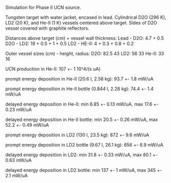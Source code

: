 Simulation for Phase II UCN source.

Tungsten target with water jacket, encased in lead.
Cylindrical D2O (296 K), LD2 (20 K), and He-II (1 K) vessels centered above target.
Sides of D2O vessel covered with graphite reflectors.

Distances above target (cm) + vessel wall thickness:
Lead - D2O: 4.7 + 0.5
D2O - LD2: 19 + 0.5 + 1 + 0.5
LD2 - HE-II: 4 + 0.3 + 0.8 + 0.2

Outer vessel sizes (cm) - height, radius:
D2O: 82.5 43
LD2: 56 33
He-II: 33 16

UCN production in He-II:
107 +- 1 10^4/(s uA)

prompt energy deposition in He-II (20.6 l, 2.58 kg):
93.7 +- 1.8 mW/uA

prompt energy deposition in He-II bottle (0.844 l, 2.28 kg):
74.4 +- 1.4 mW/uA

delayed energy deposition in He-II:
min 6.85 +- 0.13 mW/uA, max 17.6 +- 0.23 mW/uA

delayed energy deposition in He-II bottle:
min 20.5 +- 0.26 mW/uA, max 52.2 +- 0.49 mW/uA

prompt energy deposition in LD2 (130 l, 23.5 kg):
872 +- 9.6 mW/uA

prompt energy deposition in LD2 bottle (9.67 l, 26.1 kg):
656 +- 6.9 mW/uA

delayed energy deposition in LD2:
min 31.8 +- 0.33 mW/uA, max 80.1 +- 0.63 mW/uA

delayed energy deposition in LD2 bottle:
min 137 +- 1 mW/uA, max 345 +- 2.1 mW/uA

